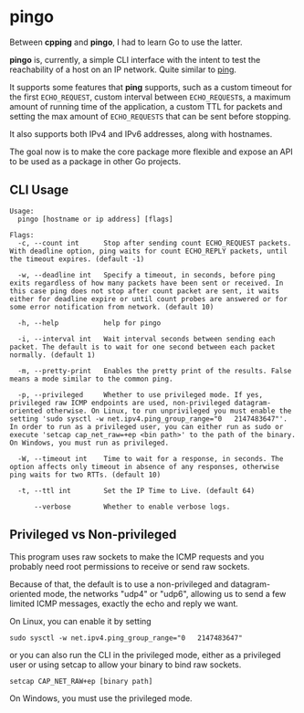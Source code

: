# pingo

Between **cpping** and **pingo**, I had to learn Go to use the latter.

**pingo** is, currently, a simple CLI interface with the intent to test the reachability of a host on an IP network. Quite similar to [ping](https://en.wikipedia.org/wiki/Ping_(networking_utility)).

It supports some features that **ping** supports, such as a custom timeout for the first `ECHO_REQUEST`, custom interval between `ECHO_REQUEST`s, a maximum amount of running time of the application, a custom TTL for packets and setting the max amount of `ECHO_REQUESTS` that can be sent before stopping.

It also supports both IPv4 and IPv6 addresses, along with hostnames.

The goal now is to make the core package more flexible and expose an API to be used as a package in other Go projects.

## CLI Usage

```
Usage:
  pingo [hostname or ip address] [flags]

Flags:
  -c, --count int      Stop after sending count ECHO_REQUEST packets. With deadline option, ping waits for count ECHO_REPLY packets, until the timeout expires. (default -1)
  
  -w, --deadline int   Specify a timeout, in seconds, before ping exits regardless of how many packets have been sent or received. In this case ping does not stop after count packet are sent, it waits either for deadline expire or until count probes are answered or for some error notification from network. (default 10)
  
  -h, --help           help for pingo
  
  -i, --interval int   Wait interval seconds between sending each packet. The default is to wait for one second between each packet normally. (default 1)
  
  -m, --pretty-print   Enables the pretty print of the results. False means a mode similar to the common ping.
  
  -p, --privileged     Whether to use privileged mode. If yes, privileged raw ICMP endpoints are used, non-privileged datagram-oriented otherwise. On Linux, to run unprivileged you must enable the setting 'sudo sysctl -w net.ipv4.ping_group_range="0   2147483647"'. In order to run as a privileged user, you can either run as sudo or execute 'setcap cap_net_raw=+ep <bin path>' to the path of the binary. On Windows, you must run as privileged.
  
  -W, --timeout int    Time to wait for a response, in seconds. The option affects only timeout in absence of any responses, otherwise ping waits for two RTTs. (default 10)
  
  -t, --ttl int        Set the IP Time to Live. (default 64)
  
      --verbose        Whether to enable verbose logs.

```

## Privileged vs Non-privileged

This program uses raw sockets to make the ICMP requests and you probably need root permissions to receive or send raw sockets.

Because of that, the default is to use a non-privileged and datagram-oriented mode, the networks "udp4" or "udp6", allowing us to send a few limited ICMP messages, exactly the echo and reply we want.

On Linux, you can enable it by setting

```
sudo sysctl -w net.ipv4.ping_group_range="0   2147483647"
```

or you can also run the CLI in the privileged mode, either as a privileged user or using setcap to allow your binary to bind raw sockets.

```
setcap CAP_NET_RAW+ep [binary path]
```

On Windows, you must use the privileged mode.